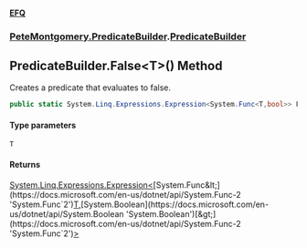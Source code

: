 #### [EFQ](index.md 'index')
### [PeteMontgomery.PredicateBuilder](PeteMontgomery_PredicateBuilder.md 'PeteMontgomery.PredicateBuilder').[PredicateBuilder](PredicateBuilder.md 'PeteMontgomery.PredicateBuilder.PredicateBuilder')
## PredicateBuilder.False&lt;T&gt;() Method
Creates a predicate that evaluates to false.  
```csharp
public static System.Linq.Expressions.Expression<System.Func<T,bool>> False<T>();
```
#### Type parameters
<a name='PeteMontgomery_PredicateBuilder_PredicateBuilder_False_T_()_T'></a>
`T`  
  
#### Returns
[System.Linq.Expressions.Expression&lt;](https://docs.microsoft.com/en-us/dotnet/api/System.Linq.Expressions.Expression-1 'System.Linq.Expressions.Expression`1')[System.Func&lt;](https://docs.microsoft.com/en-us/dotnet/api/System.Func-2 'System.Func`2')[T](PredicateBuilder_False_T_().md#PeteMontgomery_PredicateBuilder_PredicateBuilder_False_T_()_T 'PeteMontgomery.PredicateBuilder.PredicateBuilder.False&lt;T&gt;().T')[,](https://docs.microsoft.com/en-us/dotnet/api/System.Func-2 'System.Func`2')[System.Boolean](https://docs.microsoft.com/en-us/dotnet/api/System.Boolean 'System.Boolean')[&gt;](https://docs.microsoft.com/en-us/dotnet/api/System.Func-2 'System.Func`2')[&gt;](https://docs.microsoft.com/en-us/dotnet/api/System.Linq.Expressions.Expression-1 'System.Linq.Expressions.Expression`1')  
